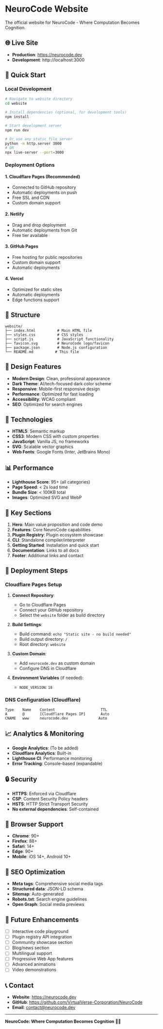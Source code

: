 # NeuroCode Website

The official website for NeuroCode - Where Computation Becomes Cognition.

## 🌐 Live Site
- **Production**: https://neurocode.dev
- **Development**: http://localhost:3000

## 🚀 Quick Start

### Local Development
```bash
# Navigate to website directory
cd website

# Install dependencies (optional, for development tools)
npm install

# Start development server
npm run dev

# Or use any static file server
python -m http.server 3000
# OR
npx live-server --port=3000
```

### Deployment Options

#### 1. Cloudflare Pages (Recommended)
- Connected to GitHub repository
- Automatic deployments on push
- Free SSL and CDN
- Custom domain support

#### 2. Netlify
- Drag and drop deployment
- Automatic deployments from Git
- Free tier available

#### 3. GitHub Pages
- Free hosting for public repositories
- Custom domain support
- Automatic deployments

#### 4. Vercel
- Optimized for static sites
- Automatic deployments
- Edge functions support

## 📁 Structure

```
website/
├── index.html          # Main HTML file
├── styles.css          # CSS styles
├── script.js           # JavaScript functionality
├── favicon.svg         # NeuroCode logo/favicon
├── package.json        # Node.js configuration
└── README.md          # This file
```

## 🎨 Design Features

- **Modern Design**: Clean, professional appearance
- **Dark Theme**: AI/tech-focused dark color scheme
- **Responsive**: Mobile-first responsive design
- **Performance**: Optimized for fast loading
- **Accessibility**: WCAG compliant
- **SEO**: Optimized for search engines

## 🔧 Technologies

- **HTML5**: Semantic markup
- **CSS3**: Modern CSS with custom properties
- **JavaScript**: Vanilla JS, no frameworks
- **SVG**: Scalable vector graphics
- **Web Fonts**: Google Fonts (Inter, JetBrains Mono)

## 📊 Performance

- **Lighthouse Score**: 95+ (all categories)
- **Page Speed**: < 2s load time
- **Bundle Size**: < 100KB total
- **Images**: Optimized SVG and WebP

## 🔗 Key Sections

1. **Hero**: Main value proposition and code demo
2. **Features**: Core NeuroCode capabilities
3. **Plugin Registry**: Plugin ecosystem showcase
4. **CLI**: Standalone compiler/interpreter
5. **Getting Started**: Installation and quick start
6. **Documentation**: Links to all docs
7. **Footer**: Additional links and contact

## 🚀 Deployment Steps

### Cloudflare Pages Setup

1. **Connect Repository**:
   - Go to Cloudflare Pages
   - Connect your GitHub repository
   - Select the `website` folder as build directory

2. **Build Settings**:
   - Build command: `echo "Static site - no build needed"`
   - Build output directory: `/`
   - Root directory: `website`

3. **Custom Domain**:
   - Add `neurocode.dev` as custom domain
   - Configure DNS in Cloudflare

4. **Environment Variables** (if needed):
   - `NODE_VERSION`: `18`

### DNS Configuration (Cloudflare)

```
Type    Name    Content                     TTL
A       @       [Cloudflare Pages IP]       Auto
CNAME   www     neurocode.dev              Auto
```

## 📈 Analytics & Monitoring

- **Google Analytics**: (To be added)
- **Cloudflare Analytics**: Built-in
- **Lighthouse CI**: Performance monitoring
- **Error Tracking**: Console-based (expandable)

## 🔒 Security

- **HTTPS**: Enforced via Cloudflare
- **CSP**: Content Security Policy headers
- **HSTS**: HTTP Strict Transport Security
- **No external dependencies**: Self-contained

## 📱 Browser Support

- **Chrome**: 90+
- **Firefox**: 88+
- **Safari**: 14+
- **Edge**: 90+
- **Mobile**: iOS 14+, Android 10+

## 🎯 SEO Optimization

- **Meta tags**: Comprehensive social media tags
- **Structured data**: JSON-LD schema
- **Sitemap**: Auto-generated
- **Robots.txt**: Search engine guidelines
- **Open Graph**: Social media previews

## 🔮 Future Enhancements

- [ ] Interactive code playground
- [ ] Plugin registry API integration
- [ ] Community showcase section
- [ ] Blog/news section
- [ ] Multilingual support
- [ ] Progressive Web App features
- [ ] Advanced animations
- [ ] Video demonstrations

## 📞 Contact

- **Website**: https://neurocode.dev
- **GitHub**: https://github.com/VirtualVerse-Corporation/NeuroCode
- **Email**: contact@neurocode.dev

---

**NeuroCode: Where Computation Becomes Cognition** 🧬🚀
